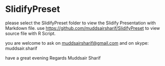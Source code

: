 SlidifyPreset
=============

please select the SlidifyPreset folder to view the Slidify Presentation with Markdown file.
use https://github.com/muddsairsharif/SlidifyPreset to view source file with R Script.


you are welcome to ask on muddsairsharif@gmail.com and on skype: muddsair.sharif

have  a great evening
Regards
Muddsair Sharif
